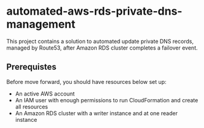 # automated-aws-rds-private-dns-management
This project contains a solution to automated update private DNS records, managed by Route53, after Amazon RDS cluster completes a failover event.


## Prerequistes
Before move forward, you should have resources below set up:
- An active AWS account
- An IAM user with enough permissions to run CloudFormation and create all resources
- An Amazon RDS cluster with a writer instance and at one reader instance

